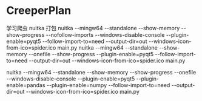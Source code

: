 # CreeperPlan

学习爬虫 nuitka 打包 nuitka --mingw64 --standalone --show-memory --show-progress --nofollow-imports --windows-disable-console
--plugin-enable=pyqt5 --follow-import-to=need --output-dir=out --windows-icon-from-ico=spider.ico main.py nuitka
--mingw64 --standalone --show-memory --onefile --show-progress --plugin-enable=pyqt5 --follow-import-to=need
--output-dir=out --windows-icon-from-ico=spider.ico main.py

nuitka --mingw64 --standalone --show-memory --show-progress --onefile --windows-disable-console --plugin-enable=pyqt5
--plugin-enable=pandas --plugin-enable=numpy --follow-import-to=need --output-dir=out --windows-icon-from-ico=spider.ico
main.py
